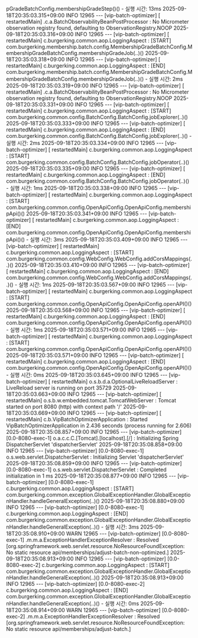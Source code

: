 pGradeBatchConfig.membershipGradeStep()() - 실행 시간: 13ms
2025-09-18T20:35:03.315+09:00  INFO 12965 --- [vip-batch-optimizer] [  restartedMain] .c.a.BatchObservabilityBeanPostProcessor : No Micrometer observation registry found, defaulting to ObservationRegistry.NOOP
2025-09-18T20:35:03.316+09:00  INFO 12965 --- [vip-batch-optimizer] [  restartedMain] c.burgerking.common.aop.LoggingAspect    : [START] com.burgerking.membership.batch.config.MembershipGradeBatchConfig.MembershipGradeBatchConfig.membershipGradeJob(..)()
2025-09-18T20:35:03.318+09:00  INFO 12965 --- [vip-batch-optimizer] [  restartedMain] c.burgerking.common.aop.LoggingAspect    : [END] com.burgerking.membership.batch.config.MembershipGradeBatchConfig.MembershipGradeBatchConfig.membershipGradeJob(..)() - 실행 시간: 2ms
2025-09-18T20:35:03.319+09:00  INFO 12965 --- [vip-batch-optimizer] [  restartedMain] .c.a.BatchObservabilityBeanPostProcessor : No Micrometer observation registry found, defaulting to ObservationRegistry.NOOP
2025-09-18T20:35:03.331+09:00  INFO 12965 --- [vip-batch-optimizer] [  restartedMain] c.burgerking.common.aop.LoggingAspect    : [START] com.burgerking.common.config.BatchConfig.BatchConfig.jobExplorer(..)()
2025-09-18T20:35:03.333+09:00  INFO 12965 --- [vip-batch-optimizer] [  restartedMain] c.burgerking.common.aop.LoggingAspect    : [END] com.burgerking.common.config.BatchConfig.BatchConfig.jobExplorer(..)() - 실행 시간: 2ms
2025-09-18T20:35:03.334+09:00  INFO 12965 --- [vip-batch-optimizer] [  restartedMain] c.burgerking.common.aop.LoggingAspect    : [START] com.burgerking.common.config.BatchConfig.BatchConfig.jobOperator(..)()
2025-09-18T20:35:03.335+09:00  INFO 12965 --- [vip-batch-optimizer] [  restartedMain] c.burgerking.common.aop.LoggingAspect    : [END] com.burgerking.common.config.BatchConfig.BatchConfig.jobOperator(..)() - 실행 시간: 1ms
2025-09-18T20:35:03.338+09:00  INFO 12965 --- [vip-batch-optimizer] [  restartedMain] c.burgerking.common.aop.LoggingAspect    : [START] com.burgerking.common.config.OpenApiConfig.OpenApiConfig.membershipApi()()
2025-09-18T20:35:03.341+09:00  INFO 12965 --- [vip-batch-optimizer] [  restartedMain] c.burgerking.common.aop.LoggingAspect    : [END] com.burgerking.common.config.OpenApiConfig.OpenApiConfig.membershipApi()() - 실행 시간: 3ms
2025-09-18T20:35:03.409+09:00  INFO 12965 --- [vip-batch-optimizer] [  restartedMain] c.burgerking.common.aop.LoggingAspect    : [START] com.burgerking.common.config.WebConfig.WebConfig.addCorsMappings(..)()
2025-09-18T20:35:03.410+09:00  INFO 12965 --- [vip-batch-optimizer] [  restartedMain] c.burgerking.common.aop.LoggingAspect    : [END] com.burgerking.common.config.WebConfig.WebConfig.addCorsMappings(..)() - 실행 시간: 1ms
2025-09-18T20:35:03.567+09:00  INFO 12965 --- [vip-batch-optimizer] [  restartedMain] c.burgerking.common.aop.LoggingAspect    : [START] com.burgerking.common.config.OpenApiConfig.OpenApiConfig.openAPI()()
2025-09-18T20:35:03.568+09:00  INFO 12965 --- [vip-batch-optimizer] [  restartedMain] c.burgerking.common.aop.LoggingAspect    : [END] com.burgerking.common.config.OpenApiConfig.OpenApiConfig.openAPI()() - 실행 시간: 1ms
2025-09-18T20:35:03.571+09:00  INFO 12965 --- [vip-batch-optimizer] [  restartedMain] c.burgerking.common.aop.LoggingAspect    : [START] com.burgerking.common.config.OpenApiConfig.OpenApiConfig.openAPI()()
2025-09-18T20:35:03.571+09:00  INFO 12965 --- [vip-batch-optimizer] [  restartedMain] c.burgerking.common.aop.LoggingAspect    : [END] com.burgerking.common.config.OpenApiConfig.OpenApiConfig.openAPI()() - 실행 시간: 0ms
2025-09-18T20:35:03.645+09:00  INFO 12965 --- [vip-batch-optimizer] [  restartedMain] o.s.b.d.a.OptionalLiveReloadServer       : LiveReload server is running on port 35729
2025-09-18T20:35:03.663+09:00  INFO 12965 --- [vip-batch-optimizer] [  restartedMain] o.s.b.w.embedded.tomcat.TomcatWebServer  : Tomcat started on port 8080 (http) with context path '/'
2025-09-18T20:35:03.669+09:00  INFO 12965 --- [vip-batch-optimizer] [  restartedMain] c.b.VipBatchOptimizerApplication         : Started VipBatchOptimizerApplication in 2.436 seconds (process running for 2.606)
2025-09-18T20:35:08.857+09:00  INFO 12965 --- [vip-batch-optimizer] [0.0-8080-exec-1] o.a.c.c.C.[Tomcat].[localhost].[/]       : Initializing Spring DispatcherServlet 'dispatcherServlet'
2025-09-18T20:35:08.858+09:00  INFO 12965 --- [vip-batch-optimizer] [0.0-8080-exec-1] o.s.web.servlet.DispatcherServlet        : Initializing Servlet 'dispatcherServlet'
2025-09-18T20:35:08.859+09:00  INFO 12965 --- [vip-batch-optimizer] [0.0-8080-exec-1] o.s.web.servlet.DispatcherServlet        : Completed initialization in 1 ms
2025-09-18T20:35:08.877+09:00  INFO 12965 --- [vip-batch-optimizer] [0.0-8080-exec-1] c.burgerking.common.aop.LoggingAspect    : [START] com.burgerking.common.exception.GlobalExceptionHandler.GlobalExceptionHandler.handleGeneralException(..)()
2025-09-18T20:35:08.880+09:00  INFO 12965 --- [vip-batch-optimizer] [0.0-8080-exec-1] c.burgerking.common.aop.LoggingAspect    : [END] com.burgerking.common.exception.GlobalExceptionHandler.GlobalExceptionHandler.handleGeneralException(..)() - 실행 시간: 3ms
2025-09-18T20:35:08.910+09:00  WARN 12965 --- [vip-batch-optimizer] [0.0-8080-exec-1] .m.m.a.ExceptionHandlerExceptionResolver : Resolved [org.springframework.web.servlet.resource.NoResourceFoundException: No static resource api/memberships/adjust-batch-non-optimized.]
2025-09-18T20:35:08.913+09:00  INFO 12965 --- [vip-batch-optimizer] [0.0-8080-exec-2] c.burgerking.common.aop.LoggingAspect    : [START] com.burgerking.common.exception.GlobalExceptionHandler.GlobalExceptionHandler.handleGeneralException(..)()
2025-09-18T20:35:08.913+09:00  INFO 12965 --- [vip-batch-optimizer] [0.0-8080-exec-2] c.burgerking.common.aop.LoggingAspect    : [END] com.burgerking.common.exception.GlobalExceptionHandler.GlobalExceptionHandler.handleGeneralException(..)() - 실행 시간: 0ms
2025-09-18T20:35:08.914+09:00  WARN 12965 --- [vip-batch-optimizer] [0.0-8080-exec-2] .m.m.a.ExceptionHandlerExceptionResolver : Resolved [org.springframework.web.servlet.resource.NoResourceFoundException: No static resource api/memberships/adjust-batch.]

